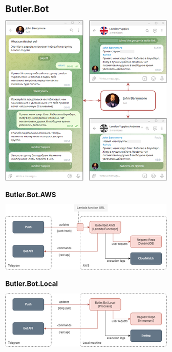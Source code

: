 # Butler.Bot
![Butler of London Yuppies](/Docs/Images/Butler.Bot.png)

## Butler.Bot.AWS
![Butler.Bot.AWS](/Docs/Images/Butler.Bot.AWS.png)

## Butler.Bot.Local
![Butler.Bot.Local](/Docs/Images/Butler.Bot.Local.png)

